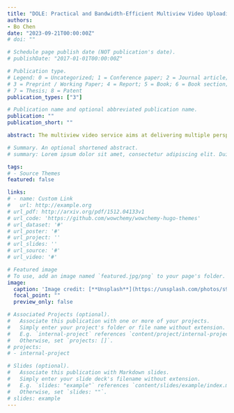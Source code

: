 ```yaml
---
title: "DOLE: Practical and Bandwidth-Efficient Multiview Video Uploading"
authors:
- Bo Chen
date: "2023-09-21T00:00:00Z"
# doi: ""

# Schedule page publish date (NOT publication's date).
# publishDate: "2017-01-01T00:00:00Z"

# Publication type.
# Legend: 0 = Uncategorized; 1 = Conference paper; 2 = Journal article;
# 3 = Preprint / Working Paper; 4 = Report; 5 = Book; 6 = Book section;
# 7 = Thesis; 8 = Patent
publication_types: ["3"]

# Publication name and optional abbreviated publication name.
publication: ""
publication_short: ""

abstract: The multiview video service aims at delivering multiple perspectives of a remote scene to users at home. A key support for multiview video services is the transfer of locally captured multiview video to the cloud. However, existing multi-camera systems tend to produce videos of a significant bitrate, making video uploading a serious bottleneck. The root cause is that existing multi-camera systems mostly rely on single-view video codecs like H.264 and H.265 that fail to handle the redundancy across views. To address this problem, there have been proposals for multiview extensions in video coding standards. Still, they are impractical for real-world multi-camera systems due to the inherent demand for a centralized capture device that jointly encodes all views and domain expertise that determines the data flow in multiview video coding. In this paper, we introduce DOLE, a practical and bandwidth-efficient end-to-end multiview video uploading system. DOLE exploits the distributed video coding technique which allows capture devices to work distributedly, requiring no centralized capture device. Additionally, DOLE leverages the learned video codec that adapts the inter-view dependency to a specific scene during streaming, without necessitating domain expertise. Evaluations on diverse multiview scenes show that DOLE outperforms the second best-performing approach with 59%-66% bandwidth savings in peak-signal-to-noise ratio. Additionally, the results of DOLE extends consistently to different quality metrics and hardware configurations.

# Summary. An optional shortened abstract.
# summary: Lorem ipsum dolor sit amet, consectetur adipiscing elit. Duis posuere tellus ac convallis placerat. Proin tincidunt magna sed ex sollicitudin condimentum.

tags:
# - Source Themes
featured: false

links:
# - name: Custom Link
#   url: http://example.org
# url_pdf: http://arxiv.org/pdf/1512.04133v1
# url_code: 'https://github.com/wowchemy/wowchemy-hugo-themes'
# url_dataset: '#'
# url_poster: '#'
# url_project: ''
# url_slides: ''
# url_source: '#'
# url_video: '#'

# Featured image
# To use, add an image named `featured.jpg/png` to your page's folder. 
image:
  caption: 'Image credit: [**Unsplash**](https://unsplash.com/photos/s9CC2SKySJM)'
  focal_point: ""
  preview_only: false

# Associated Projects (optional).
#   Associate this publication with one or more of your projects.
#   Simply enter your project's folder or file name without extension.
#   E.g. `internal-project` references `content/project/internal-project/index.md`.
#   Otherwise, set `projects: []`.
# projects:
# - internal-project

# Slides (optional).
#   Associate this publication with Markdown slides.
#   Simply enter your slide deck's filename without extension.
#   E.g. `slides: "example"` references `content/slides/example/index.md`.
#   Otherwise, set `slides: ""`.
# slides: example
---
```


<!-- {{% callout note %}}
Create your slides in Markdown - click the *Slides* button to check out the example.
{{% /callout %}}

Supplementary notes can be added here, including [code, math, and images](https://wowchemy.com/docs/writing-markdown-latex/). -->
